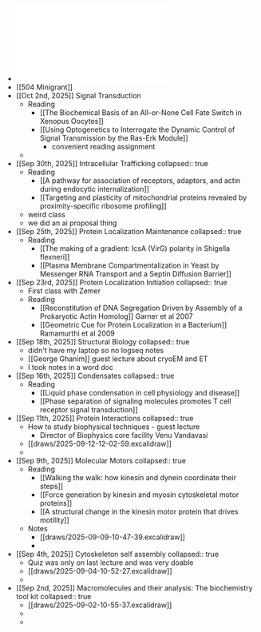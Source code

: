 - ![MOL504_Fall2025_SP.pdf](../assets/MOL504_Fall2025_SP_1756824447343_0.pdf)
- [[504 Minigrant]]
- [[Oct 2nd, 2025]] Signal Transduction
	- Reading
		- [[The Biochemical Basis of an All-or-None Cell Fate Switch in Xenopus Oocytes]]
		- [[Using Optogenetics to Interrogate the Dynamic Control of Signal Transmission by the Ras-Erk Module]]
			- convenient reading assignment
	-
- [[Sep 30th, 2025]] Intracellular Trafficking
  collapsed:: true
	- Reading
		- [[A pathway for association of receptors, adaptors, and actin during endocytic internalization]]
		- [[Targeting and plasticity of mitochondrial proteins revealed by proximity-specific ribosome profiling]]
	- weird class
	- we did an ai proposal thing
- [[Sep 25th, 2025]] Protein Localization Maintenance
  collapsed:: true
	- Reading
		- [[The making of a gradient: IcsA (VirG) polarity in Shigella flexneri]]
		- [[Plasma Membrane Compartmentalization in Yeast by Messenger RNA Transport and a Septin Diffusion Barrier]]
- [[Sep 23rd, 2025]] Protein Localization Initiation
  collapsed:: true
	- First class with Zemer
	- Reading
		- [[Reconstitution of DNA Segregation Driven by Assembly of a Prokaryotic Actin Homolog]] Garner et al 2007
		- [[Geometric Cue for Protein Localization in a Bacterium]] Ramamurthi et al 2009
- [[Sep 18th, 2025]] Structural Biology
  collapsed:: true
	- didn't have my laptop so no logseq notes
	- [[George Ghanim]] guest lecture about cryoEM and ET
	- I took notes in a word doc
- [[Sep 16th, 2025]] Condensates
  collapsed:: true
	- Reading
		- [[Liquid phase condensation in cell physiology and disease]]
		- [[Phase separation of signaling molecules promotes T cell receptor signal transduction]]
- [[Sep 11th, 2025]] Protein Interactions
  collapsed:: true
	- How to study biophysical techniques - guest lecture
		- Director of Biophysics core facility Venu Vandavasi
	- [[draws/2025-09-12-12-02-59.excalidraw]]
	-
- [[Sep 9th, 2025]] Molecular Motors
  collapsed:: true
	- Reading
		- [[Walking the walk: how kinesin and dynein coordinate their steps]]
		- [[Force generation by kinesin and myosin cytoskeletal motor proteins]]
		- [[A structural change in the kinesin motor protein that drives motility]]
	- Notes
		- [[draws/2025-09-09-10-47-39.excalidraw]]
		-
- [[Sep 4th, 2025]] Cytoskeleton self assembly
  collapsed:: true
	- Quiz was only on last lecture and was very doable
	- [[draws/2025-09-04-10-52-27.excalidraw]]
	-
- [[Sep 2nd, 2025]] Macromolecules and their analysis: The biochemistry tool kit
  collapsed:: true
	- [[draws/2025-09-02-10-55-37.excalidraw]]
	-
	-